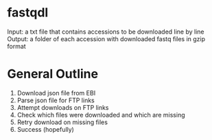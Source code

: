 # fastqdl

Input: a txt file that contains accessions to be downloaded line by line
Output: a folder of each accession with downloaded fastq files in gzip format

# General Outline
1. Download json file from EBI
2. Parse json file for FTP links
3. Attempt downloads on FTP links
4. Check which files were downloaded and which are missing
5. Retry download on missing files
6. Success (hopefully)
